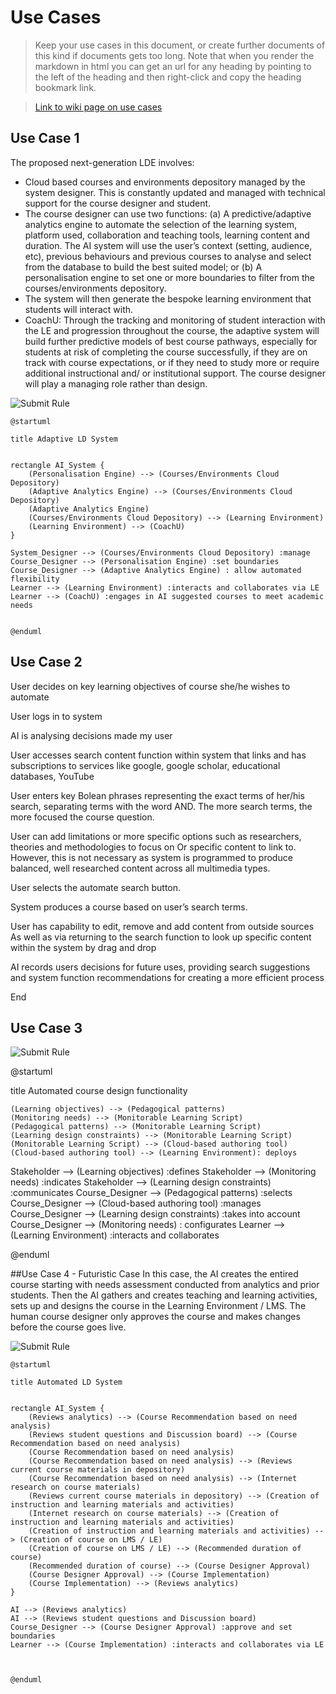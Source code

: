 # Use Cases

> Keep your use cases in this document, or create further documents of this kind if documents gets too long. Note that when you render the markdown in html you can get an url for any heading by pointing to the left of the heading and then right-click and copy the heading bookmark link. 

> [Link to wiki page on use cases](https://github.sydney.edu.au/crli/EDPC5022-2019/wiki/Use-case-Diagrams) 


## Use Case 1

The proposed next-generation LDE involves:
- Cloud based courses and environments depository managed by the system designer. This is constantly updated and managed with technical support for the course designer and student.
- The course designer can use two functions: 
(a) A predictive/adaptive analytics engine to automate the selection of the learning system, platform used, collaboration and teaching tools, learning content and duration. The AI system will use the user’s context (setting, audience, etc), previous behaviours and previous courses to analyse and select from the database to build the best suited model; or 
(b) A personalisation engine to set one or more boundaries to filter from the courses/environments depository.
- The system will then generate the bespoke learning environment that students will interact with.
- CoachU: Through the tracking and monitoring of student interaction with the LE and progression throughout the course, the adaptive system will build further predictive models of best course pathways, especially for students at risk of completing the course successfully, if they are on track with course expectations, or if they need to study more or require additional instructional and/ or institutional support. The course designer will play a managing role rather than design.


![Submit Rule](https://www.plantuml.com/plantuml/img/jP8nJmCn38Nt_0gFxL2ntu1QjHsGEY0XvifDJB2KE5NiAvmG_vsKemXGGJ2GBR7pFRydpzMmMf-JSyQM21O1zyO7WiqARWOroiwvIjvGuh5yjHrVuSb1EvDhgbe44oiQ5u6rH1QQmcns2PDbwQkINgpbmBL89Z65PIfzW1NjYxALEan7qBlmej46Ow__mHhhlsEDkXl2AYmHFZI_OSwMJjEYlx-T7jlSitDZPjiLAKUX-XT7q6KKZEJ6zY-Cx-Blb0nsfPU0bKdFV_uXyWumfV80s5l9Q1JWBj4ZxpYn3UxL-8boFeMEnQYYRvPG0lYI4kvARIY50oDirfyffy0wajZSAh2qPGFjOxiSzVsO5bY1JCqSUWoKsOCG1MrBEYS9RP5V0000)


```
@startuml

title Adaptive LD System


rectangle AI_System {
    (Personalisation Engine) --> (Courses/Environments Cloud Depository)
    (Adaptive Analytics Engine) --> (Courses/Environments Cloud Depository)
    (Adaptive Analytics Engine)
    (Courses/Environments Cloud Depository) --> (Learning Environment)
    (Learning Environment) --> (CoachU)    
}

System_Designer --> (Courses/Environments Cloud Depository) :manage
Course_Designer --> (Personalisation Engine) :set boundaries
Course_Designer --> (Adaptive Analytics Engine) : allow automated flexibility
Learner --> (Learning Environment) :interacts and collaborates via LE
Learner --> (CoachU) :engages in AI suggested courses to meet academic needs


@enduml
```

## Use Case 2


User decides on key learning objectives of course she/he wishes to automate 



User logs in to system 



AI is analysing decisions made my user 





User accesses search content function within system that links and has subscriptions to services like google, google scholar, educational databases, YouTube



User enters key Bolean phrases representing the exact terms of her/his search, separating terms with the word AND. The more search terms, the more focused the course question.



User can add limitations or more specific options such as researchers, theories and methodologies to focus on Or specific content to link to. However, this is not necessary as system is programmed to produce balanced, well researched content across all multimedia types.



User selects the automate search button. 



System produces a course based on user’s search terms.



User has capability to edit, remove and add content from outside sources As well as via returning to the search function to look up specific content within the system by drag and drop 



AI records users decisions for future uses, providing search suggestions and system function recommendations for creating a more efficient process 





End 

## Use Case 3

![Submit Rule](https://www.plantuml.com/plantuml/img/ZLD1RiCW4Bpp2ex98H_meKgLzjPAbVA0QWrhXnRlMh14okyBjXD5jME56p0pkpCB-oWG97LUAN7YKRycuGu4hJQSGaHjCRgMT9F8Y6C2x-IYbL8whyq7GY17hURw1_Fz6UDMxtOlUlE55bfkdG6lUn31G74xaZwPd70eD4AqLyPq37NkugPxDC7rCX4NDPybtqudGuOfIW17yhp66cBKE7XETbT3p052ajDeKvZz9B4261LkkkzqTe6fGv9jbRlkFLzY4L7gAF2B9_OMmp_I_HmgYuqZZ7FuV0AL8vjpbINqQdALuQvBD74FmvlvVXk0L_xosAg8FhVwWBCMKzK1GVkesdgtnLlKUSCQJ7xX9Cig2maLfSQrAGnEXpApclSpAvbchv0zQg3odxo7caUwKdiaM_xT7m00)


@startuml

title Automated course design functionality 


    (Learning objectives) --> (Pedagogical patterns)
    (Monitoring needs) --> (Monitorable Learning Script)
    (Pedagogical patterns) --> (Monitorable Learning Script)
    (Learning design constraints) --> (Monitorable Learning Script)
    (Monitorable Learning Script) --> (Cloud-based authoring tool)
    (Cloud-based authoring tool) --> (Learning Environment): deploys
   

Stakeholder --> (Learning objectives) :defines
Stakeholder --> (Monitoring needs) :indicates
Stakeholder --> (Learning design constraints) :communicates
Course_Designer --> (Pedagogical patterns) :selects
Course_Designer --> (Cloud-based authoring tool) :manages
Course_Designer --> (Learning design constraints) :takes into account
Course_Designer --> (Monitoring needs) : configurates
Learner --> (Learning Environment) :interacts and collaborates


@enduml


##Use Case 4 - Futuristic Case
In this case, the AI creates the entired course starting with needs assessment conducted from analytics and prior students.  Then the AI gathers and creates teaching and learning activities, sets up and designs the course in the Learning Environment / LMS.  The human course designer only approves the course and makes changes before the course goes live.

![Submit Rule](https://www.planttext.com/?text=jLJ1Ri8m3BtdAto40zgTmmGQErJgBl01AAGUYvGcB7QOqBH_dzC2Mmj3Y6szD8djvsS_9nDY7JdLJYcsx12cYKEj6IiePx3O4MEjb8feMFjrjXVBzXJU5SWtcEFMuXk1zjhjs1eQmcXq3uE7a28XpD64kaPVQRR1mqgJGCl2e_oR6B8qx48Hfmezmsj2ob4Pl8AP9PE86fIWOtLxdlyEQOaTgZ4fnboDQI5oSwFLZi1wg70Jo7A8kzlp55u0FJ949DJHl6J7Vh8XT5jy9QbzYoEsFCAps8bZCiqsg-8afRT-_GqY7slns5gsU6ZWbIp_BD_lC4vvxAdAfdnQm1sKZsSIdN4wpC9UJv6lIh4NS1p_YqwTSPyXsRN72DFD9eQjTjtvEJLteejwur0oSPEZ6zgpTMVvwvAh3wMcnO_MlkdAAwrQ4iiZ_yirmrWtIspGIAPh5P9ScYWQgZAht8Fe5pUsUIn5-9QF2SxfLP3M8y7MQX5G7Zyr4KtaYVm4)

```
@startuml

title Automated LD System


rectangle AI_System {
    (Reviews analytics) --> (Course Recommendation based on need analysis)
    (Reviews student questions and Discussion board) --> (Course Recommendation based on need analysis)
    (Course Recommendation based on need analysis)
    (Course Recommendation based on need analysis) --> (Reviews current course materials in depository)
    (Course Recommendation based on need analysis) --> (Internet research on course materials) 
    (Reviews current course materials in depository) --> (Creation of instruction and learning materials and activities)
    (Internet research on course materials) --> (Creation of instruction and learning materials and activities)
    (Creation of instruction and learning materials and activities) --> (Creation of course on LMS / LE)
    (Creation of course on LMS / LE) --> (Recommended duration of course)
    (Recommended duration of course) --> (Course Designer Approval)
    (Course Designer Approval) --> (Course Implementation)
    (Course Implementation) --> (Reviews analytics)
}

AI --> (Reviews analytics)
AI --> (Reviews student questions and Discussion board)
Course_Designer --> (Course Designer Approval) :approve and set boundaries
Learner --> (Course Implementation) :interacts and collaborates via LE



@enduml
```
